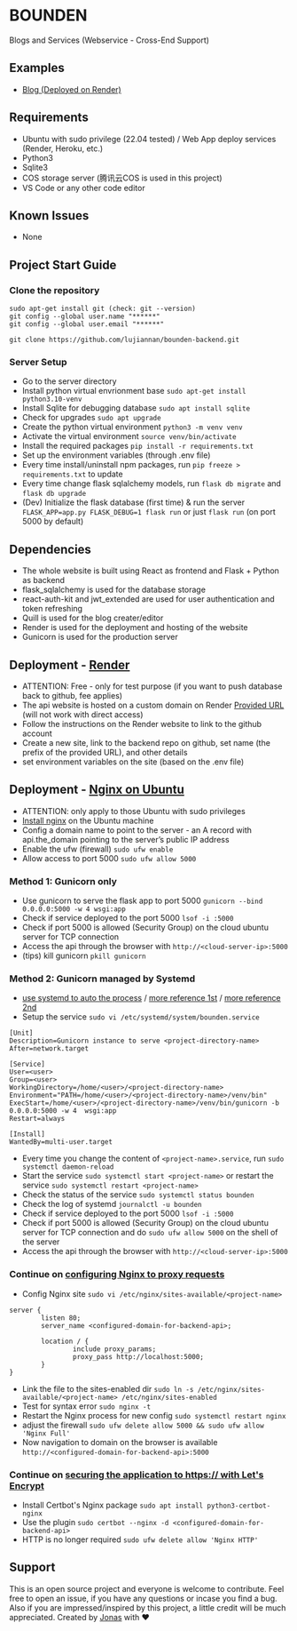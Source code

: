 # BOUNDEN
Blogs and Services (Webservice - Cross-End Support)

## Examples
- [Blog (Deployed on Render)](https://bounden.onrender.com/)

## Requirements
- Ubuntu with sudo privilege (22.04 tested) / Web App deploy services (Render, Heroku, etc.)
- Python3
- Sqlite3
- COS storage server (腾讯云COS is used in this project)
- VS Code or any other code editor

## Known Issues
- None

## Project Start Guide
### Clone the repository
```
sudo apt-get install git (check: git --version)
git config --global user.name "******"
git config --global user.email "******"

git clone https://github.com/lujiannan/bounden-backend.git
```

### Server Setup
- Go to the server directory
- Install python virtual envrionment base ```sudo apt-get install python3.10-venv```
- Install Sqlite for debugging database ```sudo apt install sqlite```
- Check for upgrades ```sudo apt upgrade```
- Create the python virtual environment ```python3 -m venv venv```
- Activate the virtual environment ```source venv/bin/activate```
- Install the required packages ```pip install -r requirements.txt``` 
- Set up the environment variables (through .env file)
- Every time install/uninstall npm packages, run ```pip freeze > requirements.txt``` to update
- Every time change flask sqlalchemy models, run ```flask db migrate``` and ```flask db upgrade```
- (Dev) Initialize the flask database (first time) & run the server ```FLASK_APP=app.py FLASK_DEBUG=1 flask run``` or just ```flask run``` (on port 5000 by default)

## Dependencies
- The whole website is built using React as frontend and Flask + Python as backend
- flask_sqlalchemy is used for the database storage
- react-auth-kit and jwt_extended are used for user authentication and token refreshing
- Quill is used for the blog creater/editor
- Render is used for the deployment and hosting of the website
- Gunicorn is used for the production server

## Deployment - [Render](https://docs.render.com/github)
- ATTENTION: Free - only for test purpose (if you want to push database back to github, fee applies)
- The api website is hosted on a custom domain on Render [Provided URL](https://bounden-api.onrender.com/) (will not work with direct access)
- Follow the instructions on the Render website to link to the github account
- Create a new site, link to the backend repo on github, set name (the prefix of the provided URL), and other details
- set environment variables on the site (based on the .env file)

## Deployment - [Nginx on Ubuntu](https://www.digitalocean.com/community/tutorials/how-to-serve-flask-applications-with-gunicorn-and-nginx-on-ubuntu-22-04)
- ATTENTION: only apply to those Ubuntu with sudo privileges
- [Install nginx](https://www.digitalocean.com/community/tutorials/how-to-install-nginx-on-ubuntu-22-04) on the Ubuntu machine
- Config a domain name to point to the server - an A record with api.the_domain pointing to the server’s public IP address
- Enable the ufw (firewall) ```sudo ufw enable```
- Allow access to port 5000 ```sudo ufw allow 5000```
### Method 1: Gunicorn only
- Use gunicorn to serve the flask app to port 5000 ```gunicorn --bind 0.0.0.0:5000 -w 4 wsgi:app```
- Check if service deployed to the port 5000 ```lsof -i :5000```
- Check if port 5000 is allowed (Security Group) on the cloud ubuntu server for TCP connection
- Access the api through the browser with ```http://<cloud-server-ip>:5000```
- (tips) kill gunicorn ```pkill gunicorn```
### Method 2: Gunicorn managed by Systemd
- [use systemd to auto the process](https://docs.gunicorn.org/en/stable/deploy.html#systemd) / [more reference 1st](https://blog.miguelgrinberg.com/post/how-to-deploy-a-react--flask-project) / [more reference 2nd](https://blog.miguelgrinberg.com/post/running-a-flask-application-as-a-service-with-systemd)
- Setup the service ```sudo vi /etc/systemd/system/bounden.service```
```
[Unit]
Description=Gunicorn instance to serve <project-directory-name>
After=network.target

[Service]
User=<user>
Group=<user>
WorkingDirectory=/home/<user>/<project-directory-name>
Environment="PATH=/home/<user>/<project-directory-name>/venv/bin"
ExecStart=/home/<user>/<project-directory-name>/venv/bin/gunicorn -b 0.0.0.0:5000 -w 4  wsgi:app
Restart=always

[Install]
WantedBy=multi-user.target
```
- Every time you change the content of ```<project-name>.service```, run ```sudo systemctl daemon-reload```
- Start the service ```sudo systemctl start <project-name>``` or restart the service ```sudo systemctl restart <project-name>```
- Check the status of the service ```sudo systemctl status bounden```
- Check the log of systemd ```journalctl -u bounden```
- Check if service deployed to the port 5000 ```lsof -i :5000```
- Check if port 5000 is allowed (Security Group) on the cloud ubuntu server for TCP connection and do ```sudo ufw allow 5000``` on the shell of the server
- Access the api through the browser with ```http://<cloud-server-ip>:5000```
### Continue on [configuring Nginx to proxy requests](https://www.digitalocean.com/community/tutorials/how-to-serve-flask-applications-with-gunicorn-and-nginx-on-ubuntu-22-04#step-5-configuring-nginx-to-proxy-requests)
- Config Nginx site ```sudo vi /etc/nginx/sites-available/<project-name>```
```
server {
        listen 80;
        server_name <configured-domain-for-backend-api>;

        location / {
                include proxy_params;
                proxy_pass http://localhost:5000;
        }
}
```
- Link the file to the sites-enabled dir ```sudo ln -s /etc/nginx/sites-available/<project-name> /etc/nginx/sites-enabled```
- Test for syntax error ```sudo nginx -t```
- Restart the Nginx process for new config ```sudo systemctl restart nginx```
- adjust the firewall ```sudo ufw delete allow 5000 && sudo ufw allow 'Nginx Full'```
- Now navigation to domain on the browser is available ```http://<configured-domain-for-backend-api>:5000```
### Continue on [securing the application to https:// with Let's Encrypt](https://www.digitalocean.com/community/tutorials/how-to-serve-flask-applications-with-gunicorn-and-nginx-on-ubuntu-22-04#step-5-configuring-nginx-to-proxy-requests)
- Install Certbot's Nginx package ```sudo apt install python3-certbot-nginx```
- Use the plugin ```sudo certbot --nginx -d <configured-domain-for-backend-api>```
- HTTP is no longer required ```sudo ufw delete allow 'Nginx HTTP'```

## Support
This is an open source project and everyone is welcome to contribute. Feel free to open an issue, if you have any questions or incase you find a bug. Also if you are impressed/inspired by this project, a little credit will be much appreciated.
Created by [Jonas](https://github.com/lujiannan) with ❤️